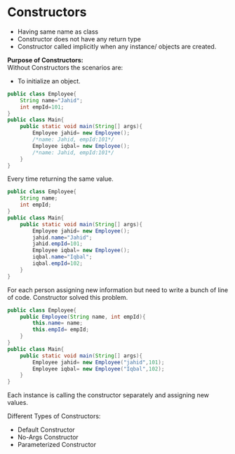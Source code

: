 # Constructors

* Having same name as class
* Constructor does not have any return type
* Constructor called implicitly when any instance/ objects are created.

**Purpose of Constructors:**  
Without Constructors the scenarios are:  

* To initialize an object.

```java
public class Employee{
    String name="Jahid";
    int empId=101;
}
public class Main{
    public static void main(String[] args){
        Employee jahid= new Employee();
        /*name: Jahid, empId:101*/
        Employee iqbal= new Employee();
        /*name: Jahid, empId:101*/
    }
}
```
Every time returning the same value.
```java
public class Employee{
    String name;
    int empId;
}
public class Main{
    public static void main(String[] args){
        Employee jahid= new Employee();
        jahid.name="Jahid";
        jahid.empId=101;
        Employee iqbal= new Employee();
        iqbal.name="Iqbal";
        iqbal.empId=102;
    }
}
```
For each person assigning new information but need to write a bunch of line of code. Constructor solved this problem.
```java
public class Employee{
    public Employee(String name, int empId){
        this.name= name;
        this.empId= empId;
    }
}
public class Main{
    public static void main(String[] args){
        Employee jahid= new Employee("jahid",101);
        Employee iqbal= new Employee("Iqbal",102);
    }
}
```
Each instance is calling the constructor separately and assigning new values.  

Different Types of Constructors:  
* Default Constructor
* No-Args Constructor
* Parameterized Constructor
